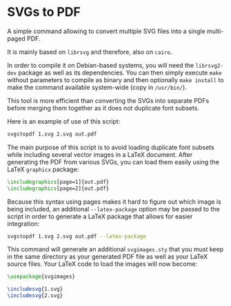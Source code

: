 # SVGs to PDF

A simple command allowing to convert multiple SVG files into a single multi-paged PDF.

It is mainly based on `librsvg` and therefore, also on `cairo`.

In order to compile it on Debian-based systems, you will need the `librsvg2-dev` package as well as its dependencies. You can then simply execute `make` without parameters to compile as binary and then optionally `make install` to make the command available system-wide (copy in `/usr/bin/`).

This tool is more efficient than converting the SVGs into separate PDFs before merging them together as it does not duplicate font subsets.

Here is an example of use of this script:

```bash
svgstopdf 1.svg 2.svg out.pdf
```

The main purpose of this script is to avoid loading duplicate font subsets while including several vector images in a LaTeX document. After generating the PDF from various SVGs, you can load them easily using the LaTeX `graphicx` package:

```latex
\includegraphics[page=1]{out.pdf}
\includegraphics[page=2]{out.pdf}
```

Because this syntax using pages makes it hard to figure out which image is being included, an additional `--latex-package` option may be passed to the script in order to generate a LaTeX package that allows for easier integration:

```bash
svgstopdf 1.svg 2.svg out.pdf --latex-package
```

This command will generate an additional `svgimages.sty` that you must keep in the same directory as your generated PDF file as well as your LaTeX source files. Your LaTeX code to load the images will now become:

```latex
\usepackage{svgimages}

\includesvg{1.svg}
\includesvg{2.svg}
```

